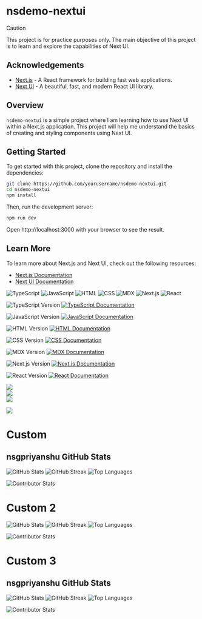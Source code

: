 # nsdemo-nextui

> [!CAUTION]
> This project is for practice purposes only. The main objective of this project is to learn and explore the capabilities of Next UI.

## Acknowledgements

- [Next.js](https://nextjs.org) - A React framework for building fast web applications.
- [Next UI](https://nextui.org) - A beautiful, fast, and modern React UI library.

## Overview

`nsdemo-nextui` is a simple project where I am learning how to use Next UI within a Next.js application. This project will help me understand the basics of creating and styling components using Next UI.

## Getting Started

To get started with this project, clone the repository and install the dependencies:

```bash
git clone https://github.com/yourusername/nsdemo-nextui.git
cd nsdemo-nextui
npm install
```

Then, run the development server:

```bash
npm run dev
```

Open http://localhost:3000 with your browser to see the result.

## Learn More

To learn more about Next.js and Next UI, check out the following resources:

- [Next.js Documentation](https://nextjs.org/docs)
- [Next UI Documentation](https://nextui.org/docs)


![TypeScript](https://img.shields.io/badge/TypeScript-%23007ACC.svg?style=for-the-badge&logo=typescript&logoColor=white)
![JavaScript](https://img.shields.io/badge/JavaScript-%23F7DF1E.svg?style=for-the-badge&logo=javascript&logoColor=black)
![HTML](https://img.shields.io/badge/HTML-%23E34F26.svg?style=for-the-badge&logo=html5&logoColor=white)
![CSS](https://img.shields.io/badge/CSS-%231572B6.svg?style=for-the-badge&logo=css3&logoColor=white)
![MDX](https://img.shields.io/badge/MDX-%23F9AC00.svg?style=for-the-badge&logo=mdx&logoColor=white)
![Next.js](https://img.shields.io/badge/Next.js-%23000000.svg?style=for-the-badge&logo=next.js&logoColor=white)
![React](https://img.shields.io/badge/React-%2361DAFB.svg?style=for-the-badge&logo=react&logoColor=black)

![TypeScript Version](https://img.shields.io/npm/v/typescript?color=007ACC&label=TypeScript&logo=typescript&logoColor=white)
[![TypeScript Documentation](https://img.shields.io/badge/Documentation-Typescript-blue?style=flat&logo=typescript)](https://www.typescriptlang.org/docs/)

![JavaScript Version](https://img.shields.io/npm/v/javascript?color=F7DF1E&label=JavaScript&logo=javascript&logoColor=black)
[![JavaScript Documentation](https://img.shields.io/badge/Documentation-JavaScript-yellow?style=flat&logo=javascript)](https://developer.mozilla.org/en-US/docs/Web/JavaScript)

![HTML Version](https://img.shields.io/npm/v/html?color=E34F26&label=HTML&logo=html5&logoColor=white)
[![HTML Documentation](https://img.shields.io/badge/Documentation-HTML-orange?style=flat&logo=html5)](https://developer.mozilla.org/en-US/docs/Web/HTML)

![CSS Version](https://img.shields.io/npm/v/css?color=1572B6&label=CSS&logo=css3&logoColor=white)
[![CSS Documentation](https://img.shields.io/badge/Documentation-CSS-blue?style=flat&logo=css3)](https://developer.mozilla.org/en-US/docs/Web/CSS)

![MDX Version](https://img.shields.io/npm/v/mdx?color=F9AC00&label=MDX&logo=mdx&logoColor=white)
[![MDX Documentation](https://img.shields.io/badge/Documentation-MDX-yellow?style=flat&logo=mdx)](https://mdxjs.com/)

![Next.js Version](https://img.shields.io/npm/v/next?color=000000&label=Next.js&logo=next.js&logoColor=white)
[![Next.js Documentation](https://img.shields.io/badge/Documentation-Next.js-black?style=flat&logo=next.js)](https://nextjs.org/docs)

![React Version](https://img.shields.io/npm/v/react?color=61DAFB&label=React&logo=react&logoColor=black)
[![React Documentation](https://img.shields.io/badge/Documentation-React-blue?style=flat&logo=react)](https://reactjs.org/docs/getting-started.html)


![](https://github-readme-stats.vercel.app/api?username=nsgpriyanshu&theme=github_dark&hide_border=true&include_all_commits=false&count_private=false)<br/>
![](https://github-readme-streak-stats.herokuapp.com/?user=nsgpriyanshu&theme=github_dark&hide_border=true)<br/>
![](https://github-readme-stats.vercel.app/api/top-langs/?username=nsgpriyanshu&theme=github_dark&hide_border=true&include_all_commits=false&count_private=false&layout=compact)

![](https://github-contributor-stats.vercel.app/api?username=nsgpriyanshu&limit=5&theme=github_dark&combine_all_yearly_contributions=true)

<!-- Proudly created with GPRM ( https://gprm.itsvg.in ) -->


# Custom 

## nsgpriyanshu GitHub Stats

![GitHub Stats](https://github-readme-stats.vercel.app/api?username=nsgpriyanshu&hide_border=false&include_all_commits=false&count_private=false&title_color=ffffff&text_color=ffffff&bg_color=00000000&border_color=f10a0a&border_radius=7.5%25)
![GitHub Streak](https://github-readme-streak-stats.herokuapp.com/?user=nsgpriyanshu&hide_border=false&ring=f10a0a&fire=f10a0a&currStreakLabel=f10a0a&background=00000000&border=f10a0a&stroke=f10a0a&hide_stars=true&dates=ffffff&sideNums=f10a0a&border_radius=7.5%25&stroke=f10a0a&currStreakNum=f10a0a)
![Top Languages](https://github-readme-stats.vercel.app/api/top-langs/?username=nsgpriyanshu&hide_border=false&layout=compact&langs_count=10&title_color=ffffff&text_color=ffffff&bg_color=00000000&border_color=f10a0a&border_radius=7.5%25)

![Contributor Stats](https://github-contributor-stats.vercel.app/api?username=nsgpriyanshu&limit=5&theme=github_dark&combine_all_yearly_contributions=true&hide_border=false&border_radius=7.5%25&title_color=ffffff&text_color=f10a0a)

<!-- Proudly created with GPRM (https://gprm.itsvg.in) -->

# Custom 2

![GitHub Stats](https://github-readme-stats.vercel.app/api?username=nsgpriyanshu&hide_border=false&include_all_commits=false&count_private=false&title_color=ffffff&text_color=ffffff&bg_color=00000000&border_color=f10a0a&border_radius=7.5%25)
![GitHub Streak](https://github-readme-streak-stats.herokuapp.com/?user=nsgpriyanshu&hide_border=false&ring=ff3b30&fire=ff3b30&currStreakLabel=ff3b30&background=00000000&border=ff3b30&stroke=ff3b30&hide_stars=true&dates=ffffff&sideNums=ff3b30&border_radius=7.5%25&stroke=ff3b30&currStreakNum=ff3b30)
![Top Languages](https://github-readme-stats.vercel.app/api/top-langs/?username=nsgpriyanshu&hide_border=false&layout=compact&langs_count=10&title_color=ffffff&text_color=ffffff&bg_color=00000000&border_color=f10a0a&border_radius=7.5%25)

![Contributor Stats](https://github-contributor-stats.vercel.app/api?username=nsgpriyanshu&limit=5&theme=github_dark&combine_all_yearly_contributions=true&hide_border=false&border_radius=7.5%25&title_color=ffffff&text_color=ff3b30)

<!-- Proudly created with GPRM (https://gprm.itsvg.in) -->

# Custom 3

## nsgpriyanshu GitHub Stats

![GitHub Stats](https://github-readme-stats.vercel.app/api?username=nsgpriyanshu&hide_border=false&include_all_commits=false&count_private=false&title_color=COLORS.blue&text_color=COLORS.lightGrayMid&bg_color=COLORS.darkGray&border_color=COLORS.red&border_radius=7.5%25)
![GitHub Streak](https://github-readme-streak-stats.herokuapp.com/?user=nsgpriyanshu&hide_border=false&ring=COLORS.red&fire=COLORS.red&currStreakLabel=COLORS.red&background=COLORS.darkGray&border=COLORS.red&stroke=COLORS.red&hide_stars=true&dates=COLORS.lightGray&sideNums=COLORS.red&border_radius=7.5%25&stroke=COLORS.red&currStreakNum=COLORS.red)
![Top Languages](https://github-readme-stats.vercel.app/api/top-langs/?username=nsgpriyanshu&hide_border=false&layout=compact&langs_count=10&title_color=COLORS.blue&text_color=COLORS.lightGrayMid&bg_color=COLORS.darkGray&border_color=COLORS.red&border_radius=7.5%25)

![Contributor Stats](https://github-contributor-stats.vercel.app/api?username=nsgpriyanshu&limit=5&theme=github_dark&combine_all_yearly_contributions=true&hide_border=false&border_radius=7.5%25&title_color=COLORS.blue&text_color=COLORS.red)

<!-- Proudly created with GPRM (https://gprm.itsvg.in) -->

